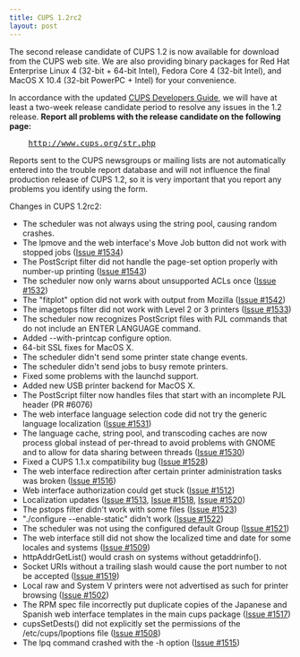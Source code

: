 ```yaml
---
title: CUPS 1.2rc2
layout: post
---
```


<P>The second release candidate of CUPS 1.2 is now available for download from the CUPS web site. We are also providing binary packages for Red Hat Enterprise Linux 4 (32-bit + 64-bit Intel), Fedora Core 4 (32-bit Intel), and MacOS X 10.4 (32-bit PowerPC + Intel) for your convenience.</P><P>In accordance with the updated <A HREF="documentation.php/spec-cmp.html">CUPS Developers Guide</A>, we will have at least a two-week release candidate period to resolve any issues in the 1.2 release. <B>Report all problems with the release candidate on the following page:</B><PRE>    <A HREF="http://www.cups.org/str.php">http://www.cups.org/str.php</A></PRE><P>Reports sent to the CUPS newsgroups or mailing lists are not automatically entered into the trouble report database and will not influence the final production release of CUPS 1.2, so it is very important that you report any problems you identify using the form.</P><P>Changes in CUPS 1.2rc2:</P><UL><LI>The scheduler was not always using the string pool, causing random crashes.<LI>The lpmove and the web interface's Move Job button did not work with stopped jobs (<A HREF="http://www.cups.org/str.php?L1534">Issue #1534</A>)<LI>The PostScript filter did not handle the page-set option properly with number-up printing (<A HREF="http://www.cups.org/str.php?L1543">Issue #1543</A>)<LI>The scheduler now only warns about unsupported ACLs once (<A HREF="http://www.cups.org/str.php?L1532">Issue #1532</A>)<LI>The "fitplot" option did not work with output from Mozilla (<A HREF="http://www.cups.org/str.php?L1542">Issue #1542</A>)<LI>The imagetops filter did not work with Level 2 or 3 printers (<A HREF="http://www.cups.org/str.php?L1533">Issue #1533</A>)<LI>The scheduler now recognizes PostScript files with PJL commands that do not include an ENTER LANGUAGE command.<LI>Added --with-printcap configure option.<LI>64-bit SSL fixes for MacOS X.<LI>The scheduler didn't send some printer state change events.<LI>The scheduler didn't send jobs to busy remote printers.<LI>Fixed some problems with the launchd support.<LI>Added new USB printer backend for MacOS X.<LI>The PostScript filter now handles files that start with an incomplete PJL header (PR #6076)<LI>The web interface language selection code did not try the generic language localization (<A HREF="http://www.cups.org/str.php?L1531">Issue #1531</A>)<LI>The language cache, string pool, and transcoding caches are now process global instead of per-thread to avoid problems with GNOME and to allow for data sharing between threads (<A HREF="http://www.cups.org/str.php?L1530">Issue #1530</A>)<LI>Fixed a CUPS 1.1.x compatibility bug (<A HREF="http://www.cups.org/str.php?L1528">Issue #1528</A>)<LI>The web interface redirection after certain printer administration tasks was broken (<A HREF="http://www.cups.org/str.php?L1516">Issue #1516</A>)<LI>Web interface authorization could get stuck (<A HREF="http://www.cups.org/str.php?L1512">Issue #1512</A>)<LI>Localization updates (<A HREF="http://www.cups.org/str.php?L1513">Issue #1513</A>, <A HREF="http://www.cups.org/str.php?L1518">Issue #1518</A>, <A HREF="http://www.cups.org/str.php?L1520">Issue #1520</A>)<LI>The pstops filter didn't work with some files (<A HREF="http://www.cups.org/str.php?L1523">Issue #1523</A>)<LI>"./configure --enable-static" didn't work (<A HREF="http://www.cups.org/str.php?L1522">Issue #1522</A>)<LI>The scheduler was not using the configured default Group (<A HREF="http://www.cups.org/str.php?L1521">Issue #1521</A>)<LI>The web interface still did not show the localized time and date for some locales and systems (<A HREF="http://www.cups.org/str.php?L1509">Issue #1509</A>)<LI>httpAddrGetList() would crash on systems without getaddrinfo().<LI>Socket URIs without a trailing slash would cause the port number to not be accepted (<A HREF="http://www.cups.org/str.php?L1519">Issue #1519</A>)<LI>Local raw and System V printers were not advertised as such for printer browsing (<A HREF="http://www.cups.org/str.php?L1502">Issue #1502</A>)<LI>The RPM spec file incorrectly put duplicate copies of the Japanese and Spanish web interface templates in the main cups package (<A HREF="http://www.cups.org/str.php?L1517">Issue #1517</A>)<LI>cupsSetDests() did not explicitly set the permissions of the /etc/cups/lpoptions file (<A HREF="http://www.cups.org/str.php?L1508">Issue #1508</A>)<LI>The lpq command crashed with the -h option (<A HREF="http://www.cups.org/str.php?L1515">Issue #1515</A>)</UL>
